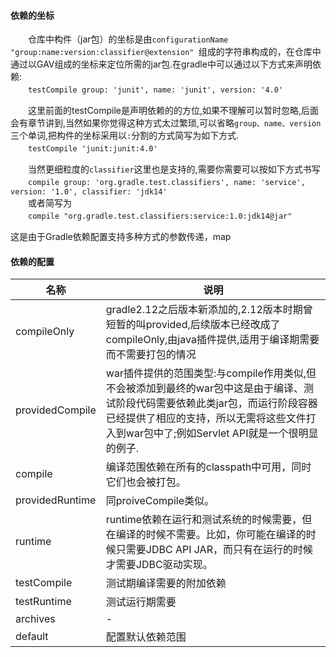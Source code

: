 #### 依赖的坐标
　　仓库中构件（jar包）的坐标是由`configurationName "group:name:version:classifier@extension" `组成的字符串构成的，在仓库中通过以GAV组成的坐标来定位所需的jar包.在gradle中可以通过以下方式来声明依赖:   
　　```testCompile group: 'junit', name: 'junit', version: '4.0'```    
  
　　这里前面的testCompile是声明依赖的的方位,如果不理解可以暂时忽略,后面会有章节讲到,当然如果你觉得这种方式太过繁琐,可以省略`group、name、version`三个单词,把构件的坐标采用以`:`分割的方式简写为如下方式.    
　　```testCompile 'junit:junit:4.0'```   
  
　　当然更细粒度的`classifier`这里也是支持的,需要你需要可以按如下方式书写   
　　```compile group: 'org.gradle.test.classifiers', name: 'service', version: '1.0', classifier: 'jdk14'```   
　　或者简写为   
　　```compile "org.gradle.test.classifiers:service:1.0:jdk14@jar"```   
  
  这是由于Gradle依赖配置支持多种方式的参数传递，map
  
 #### 依赖的配置
| 名称 | 说明 |
| --- | --- |
| compileOnly | gradle2.12之后版本新添加的,2.12版本时期曾短暂的叫provided,后续版本已经改成了compileOnly,由java插件提供,适用于编译期需要而不需要打包的情况 |
| providedCompile | war插件提供的范围类型:与compile作用类似,但不会被添加到最终的war包中这是由于编译、测试阶段代码需要依赖此类jar包，而运行阶段容器已经提供了相应的支持，所以无需将这些文件打入到war包中了;例如Servlet API就是一个很明显的例子. |
| compile | 编译范围依赖在所有的classpath中可用，同时它们也会被打包。 |
| providedRuntime | 同proiveCompile类似。 |
| runtime | runtime依赖在运行和测试系统的时候需要，但在编译的时候不需要。比如，你可能在编译的时候只需要JDBC API JAR，而只有在运行的时候才需要JDBC驱动实现。 |
| testCompile | 测试期编译需要的附加依赖 |
| testRuntime | 测试运行期需要 |
| archives | - |
| default | 配置默认依赖范围 |